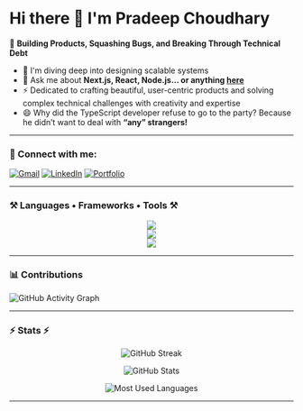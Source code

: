 # Hi there 👋 I'm Pradeep Choudhary

🚀 **Building Products, Squashing Bugs, and Breaking Through Technical Debt**

- 🌱 I'm diving deep into designing scalable systems  
- 💬 Ask me about **Next.js, React, Node.js... or anything [here](mailto:pradeepmchoudhary2002@gmail.com)**  
- ⚡ Dedicated to crafting beautiful, user-centric products and solving complex technical challenges with creativity and expertise  
- 😄 Why did the TypeScript developer refuse to go to the party? Because he didn’t want to deal with **“any” strangers!**

---

### 🔗 Connect with me:
[![Gmail](https://img.shields.io/badge/-Gmail-D14836?style=for-the-badge&logo=gmail&logoColor=white)](mailto:pradeepmchoudhary2002@gmail.com)
[![LinkedIn](https://img.shields.io/badge/-LinkedIn-blue?style=for-the-badge&logo=linkedin&logoColor=white)](https://www.linkedin.com/in/pradeep-choudhary447/)
[![Portfolio](https://img.shields.io/badge/-Portfolio-orange?style=for-the-badge&logo=firefox&logoColor=white)](https://yourportfolio.com)

---

### ⚒️ Languages • Frameworks • Tools ⚒️

<p align="center">
  <!-- Frontend -->
  <img src="https://skillicons.dev/icons?i=next,react,redux,js,ts,html,css,bootstrap,tailwind" />
  <br/>
  <!-- Backend -->
  <img src="https://skillicons.dev/icons?i=nodejs,express,graphql,mongodb,mysql,postgres,redis,go" />
  <br/>
  <!-- Tools -->
  <img src="https://skillicons.dev/icons?i=git,github,docker,kubernetes,vscode,idea,figma,linux,aws" />
</p>

---

### 📊 Contributions  

![GitHub Activity Graph](https://github-readme-activity-graph.vercel.app/graph?username=pradeepchoudharyy&theme=react-dark)

---

### ⚡ Stats ⚡

<p align="center">
  <img src="https://github-readme-streak-stats.herokuapp.com/?user=pradeepchoudharyy&theme=tokyonight&hide_border=false" alt="GitHub Streak" />
</p>

<p align="center">
  <img src="https://github-readme-stats.vercel.app/api?username=pradeepchoudharyy&show_icons=true&theme=tokyonight&hide_border=false" alt="GitHub Stats" />
</p>

<p align="center">
  <img src="https://github-readme-stats.vercel.app/api/top-langs/?username=pradeepchoudharyy&layout=compact&theme=tokyonight&hide_border=false" alt="Most Used Languages" />
</p>

---
